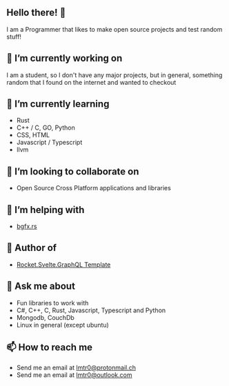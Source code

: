 ## Hello there! 👋
I am a Programmer that likes to make open source projects and test random stuff!

## 🔭 I’m currently working on
I am a student, so I don't have any major projects, but in general, something random that I found on the internet and wanted to checkout

## 🌱 I’m currently learning 
- Rust
- C++ / C, GO, Python 
- CSS, HTML
- Javascript / Typescript
- llvm

## 👯 I’m looking to collaborate on
- Open Source Cross Platform applications and libraries

## 🤔 I’m helping with
- [bgfx.rs](https://github.com/litch0/bgfx-rs)

## 📘 Author of
- [Rocket.Svelte.GraphQL Template](https://github.com/litch0/routify-rocket.rs-template)

## 💬 Ask me about
- Fun libraries to work with
- C#, C++, C, Rust, Javascript, Typescript and Python
- Mongodb, CouchDb
- Linux in general (except ubuntu) 

## 📫 How to reach me
- Send me an email at <lmtr0@protonmail.ch>
- Send me an email at <lmtr0@outlook.com>
